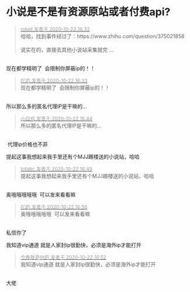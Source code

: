 # 小说是不是有资源原站或者付费api?


<div class="quote"><blockquote><font size="2"><a href="https://www.hostloc.com/forum.php?mod=redirect&amp;goto=findpost&amp;pid=9336554&amp;ptid=757198" target="_blank"><font color="#999999">robot 发表于 2020-10-22 16:33</font></a></font><br />
哈哈，找到事件经过了：https://www.zhihu.com/question/375021858<br />
<br />
说实在的，直接去其他小说站采集就完 ...</blockquote></div><br />
现在都学精明了&nbsp;&nbsp;会限制你屏蔽ip的！！

<div class="quote"><blockquote><font size="2"><a href="https://www.hostloc.com/forum.php?mod=redirect&amp;goto=findpost&amp;pid=9336559&amp;ptid=757198" target="_blank"><font color="#999999">吖的 发表于 2020-10-22 16:33</font></a></font><br />
现在都学精明了&nbsp;&nbsp;会限制你屏蔽ip的！！</blockquote></div><br />
所以那么多的匿名代理IP是干嘛的...<img id="aimg_CrH2H" onclick="zoom(this, this.src, 0, 0, 0)" class="zoom" src="https://cdn.jsdelivr.net/gh/hishis/forum-master/public/images/patch.gif" onmouseover="img_onmouseoverfunc(this)" onload="thumbImg(this)" border="0" alt="" />

<div class="quote"><blockquote><font size="2"><a href="https://www.hostloc.com/forum.php?mod=redirect&amp;goto=findpost&amp;pid=9336620&amp;ptid=757198" target="_blank"><font color="#999999">小白鸡 发表于 2020-10-22 16:44</font></a></font><br />
所以那么多的匿名代理IP是干嘛的...</blockquote></div><br />
<img src="static/image/smiley/yct/014.gif" smilieid="45" border="0" alt="" /> 代理ip价格也不菲

提起这事我想起来我手里还有个MJJ踢楼送的小说站，哈哈<img id="aimg_Nh1ee" onclick="zoom(this, this.src, 0, 0, 0)" class="zoom" src="https://cdn.jsdelivr.net/gh/hishis/forum-master/public/images/patch.gif" onmouseover="img_onmouseoverfunc(this)" onload="thumbImg(this)" border="0" alt="" />

<div class="quote"><blockquote><font size="2"><a href="https://www.hostloc.com/forum.php?mod=redirect&amp;goto=findpost&amp;pid=9336649&amp;ptid=757198" target="_blank"><font color="#999999">totabc 发表于 2020-10-22 16:49</font></a></font><br />
提起这事我想起来我手里还有个MJJ踢楼送的小说站，哈哈</blockquote></div><br />
奥哦哦哦哦哦&nbsp;&nbsp;可以发来看看嘛<img src="static/image/smiley/yct/012.gif" smilieid="31" border="0" alt="" />

<div class="quote"><blockquote><font size="2"><a href="https://www.hostloc.com/forum.php?mod=redirect&amp;goto=findpost&amp;pid=9336660&amp;ptid=757198" target="_blank"><font color="#999999">吖的 发表于 2020-10-22 16:50</font></a></font><br />
奥哦哦哦哦哦&nbsp;&nbsp;可以发来看看嘛</blockquote></div><br />
私信你了<img id="aimg_x0q0s" onclick="zoom(this, this.src, 0, 0, 0)" class="zoom" src="https://cdn.jsdelivr.net/gh/hishis/forum-master/public/images/patch.gif" onmouseover="img_onmouseoverfunc(this)" onload="thumbImg(this)" border="0" alt="" />

我知道vip通道 就是人家封ip很勤快，必须是海外ip才能打开

<div class="quote"><blockquote><font size="2"><a href="https://www.hostloc.com/forum.php?mod=redirect&amp;goto=findpost&amp;pid=9336671&amp;ptid=757198" target="_blank"><font color="#999999">今晚我是你的 发表于 2020-10-22 16:52</font></a></font><br />
我知道vip通道 就是人家封ip很勤快，必须是海外ip才能打开</blockquote></div><br />
大佬<img src="static/image/smiley/yct/017.gif" smilieid="40" border="0" alt="" /><img src="static/image/smiley/yct/017.gif" smilieid="40" border="0" alt="" /> 
